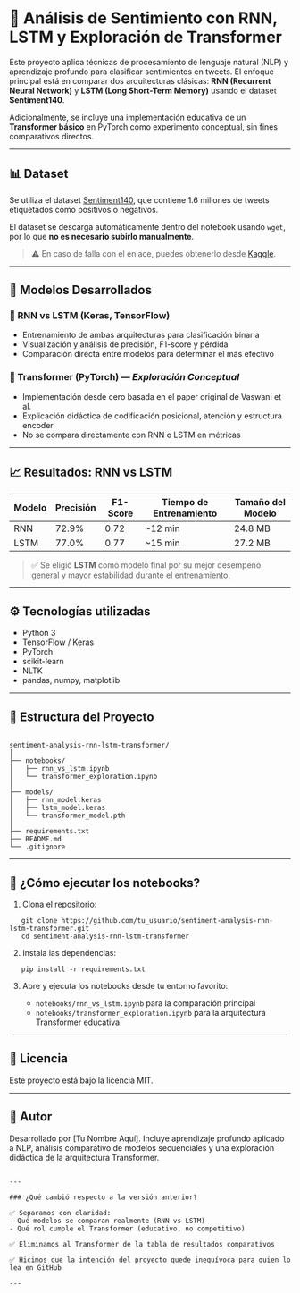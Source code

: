 # 💬 Análisis de Sentimiento con RNN, LSTM y Exploración de Transformer

Este proyecto aplica técnicas de procesamiento de lenguaje natural (NLP) y aprendizaje profundo para clasificar sentimientos en tweets. El enfoque principal está en comparar dos arquitecturas clásicas: **RNN (Recurrent Neural Network)** y **LSTM (Long Short-Term Memory)** usando el dataset **Sentiment140**.

Adicionalmente, se incluye una implementación educativa de un **Transformer básico** en PyTorch como experimento conceptual, sin fines comparativos directos.

---

## 📊 Dataset

Se utiliza el dataset [Sentiment140](http://help.sentiment140.com/), que contiene 1.6 millones de tweets etiquetados como positivos o negativos.

El dataset se descarga automáticamente dentro del notebook usando `wget`, por lo que **no es necesario subirlo manualmente**.

> ⚠️ En caso de falla con el enlace, puedes obtenerlo desde [Kaggle](https://www.kaggle.com/datasets/kazanova/sentiment140).

---

## 🧠 Modelos Desarrollados

### 🔁 RNN vs LSTM (Keras, TensorFlow)
- Entrenamiento de ambas arquitecturas para clasificación binaria
- Visualización y análisis de precisión, F1-score y pérdida
- Comparación directa entre modelos para determinar el más efectivo

### 🧪 Transformer (PyTorch) — *Exploración Conceptual*
- Implementación desde cero basada en el paper original de Vaswani et al.
- Explicación didáctica de codificación posicional, atención y estructura encoder
- No se compara directamente con RNN o LSTM en métricas

---

## 📈 Resultados: RNN vs LSTM

| Modelo     | Precisión | F1-Score | Tiempo de Entrenamiento | Tamaño del Modelo |
|------------|-----------|----------|--------------------------|-------------------|
| RNN        | 72.9%     | 0.72     | ~12 min                  | 24.8 MB           |
| LSTM       | 77.0%     | 0.77     | ~15 min                  | 27.2 MB           |

> ✅ Se eligió **LSTM** como modelo final por su mejor desempeño general y mayor estabilidad durante el entrenamiento.

---

## ⚙️ Tecnologías utilizadas

- Python 3
- TensorFlow / Keras
- PyTorch
- scikit-learn
- NLTK
- pandas, numpy, matplotlib

---

## 📁 Estructura del Proyecto

```

sentiment-analysis-rnn-lstm-transformer/
│
├── notebooks/
│   ├── rnn_vs_lstm.ipynb             
│   └── transformer_exploration.ipynb 
│
├── models/
│   ├── rnn_model.keras
│   ├── lstm_model.keras
│   └── transformer_model.pth                           
│
├── requirements.txt
├── README.md
└── .gitignore

````

---

## 🚀 ¿Cómo ejecutar los notebooks?

1. Clona el repositorio:
```
   git clone https://github.com/tu_usuario/sentiment-analysis-rnn-lstm-transformer.git
   cd sentiment-analysis-rnn-lstm-transformer
```

2. Instala las dependencias:

```
   pip install -r requirements.txt
```

3. Abre y ejecuta los notebooks desde tu entorno favorito:

   * `notebooks/rnn_vs_lstm.ipynb` para la comparación principal
   * `notebooks/transformer_exploration.ipynb` para la arquitectura Transformer educativa

---

## 📄 Licencia

Este proyecto está bajo la licencia MIT.

---

## 👤 Autor

Desarrollado por \[Tu Nombre Aquí].
Incluye aprendizaje profundo aplicado a NLP, análisis comparativo de modelos secuenciales y una exploración didáctica de la arquitectura Transformer.

```

---

### ¿Qué cambió respecto a la versión anterior?

✅ Separamos con claridad:
- Qué modelos se comparan realmente (RNN vs LSTM)
- Qué rol cumple el Transformer (educativo, no competitivo)

✅ Eliminamos al Transformer de la tabla de resultados comparativos

✅ Hicimos que la intención del proyecto quede inequívoca para quien lo lea en GitHub

---